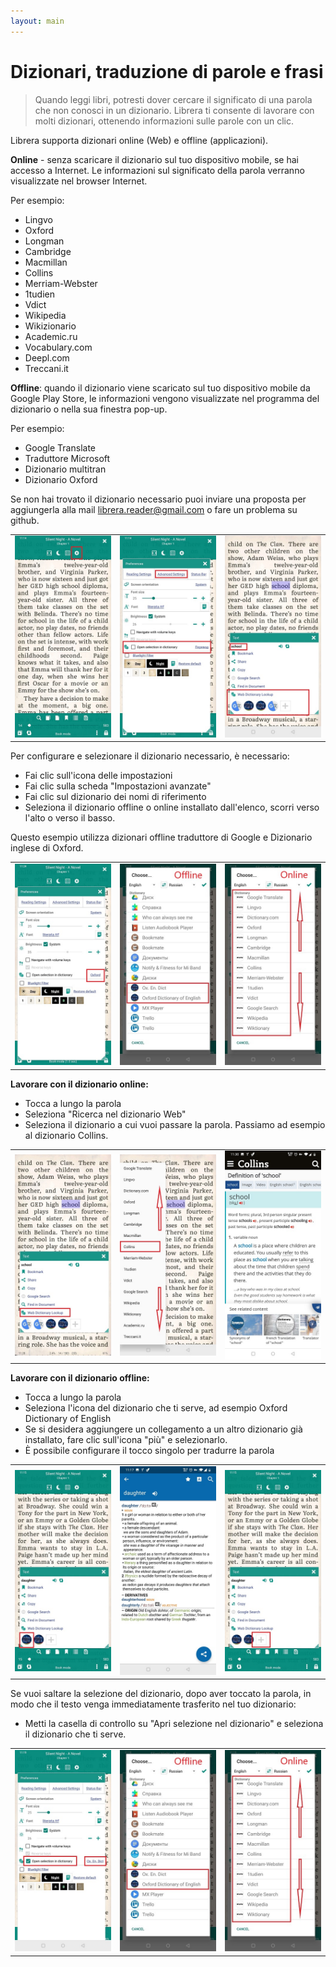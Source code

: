 ```yaml
---
layout: main
---
```


# Dizionari, traduzione di parole e frasi

> Quando leggi libri, potresti dover cercare il significato di una parola che non conosci in un dizionario. Librera ti consente di lavorare con molti dizionari, ottenendo informazioni sulle parole con un clic.

Librera supporta dizionari online (Web) e offline (applicazioni).

**Online** - senza scaricare il dizionario sul tuo dispositivo mobile, se hai accesso a Internet. Le informazioni sul significato della parola verranno visualizzate nel browser Internet.

Per esempio:

* Lingvo
* Oxford
* Longman
* Cambridge
* Macmillan
* Collins
* Merriam-Webster
* 1tudien
* Vdict
* Wikipedia
* Wikizionario
* Academic.ru
* Vocabulary.com
* Deepl.com
* Treccani.it

**Offline**: quando il dizionario viene scaricato sul tuo dispositivo mobile da Google Play Store, le informazioni vengono visualizzate nel programma del dizionario o nella sua finestra pop-up.

Per esempio:

* Google Translate
* Traduttore Microsoft
* Dizionario multitran
* Dizionario Oxford

Se non hai trovato il dizionario necessario puoi inviare una proposta per aggiungerla alla mail librera.reader@gmail.com o fare un problema su github.

||||
|-|-|-|
|![](1.jpg)|![](2.jpg)|![](3.jpg)|


Per configurare e selezionare il dizionario necessario, è necessario:

* Fai clic sull'icona delle impostazioni
* Fai clic sulla scheda &quot;Impostazioni avanzate&quot;
* Fai clic sul dizionario dei nomi di riferimento
* Seleziona il dizionario offline o online installato dall'elenco, scorri verso l'alto o verso il basso.

Questo esempio utilizza dizionari offline traduttore di Google e Dizionario inglese di Oxford.

||||
|-|-|-|
|![](4.jpg)|![](55.jpg)|![](66.jpg)|


**Lavorare con il dizionario online:**

* Tocca a lungo la parola
* Seleziona &quot;Ricerca nel dizionario Web&quot;
* Seleziona il dizionario a cui vuoi passare la parola. Passiamo ad esempio al dizionario Collins.


||||
|-|-|-|
|![](7.jpg)|![](8.jpg)|![](9.jpg)|

**Lavorare con il dizionario offline:**

* Tocca a lungo la parola
* Seleziona l'icona del dizionario che ti serve, ad esempio Oxford Dictionary of English
* Se si desidera aggiungere un collegamento a un altro dizionario già installato, fare clic sull'icona &quot;più&quot; e selezionarlo.
* È possibile configurare il tocco singolo per tradurre la parola

||||
|-|-|-|
|![](10.jpg)|![](11.jpg)|![](12.jpg)|


Se vuoi saltare la selezione del dizionario, dopo aver toccato la parola, in modo che il testo venga immediatamente trasferito nel tuo dizionario:

* Metti la casella di controllo su &quot;Apri selezione nel dizionario&quot; e seleziona il dizionario che ti serve.

||||
|-|-|-|
|![](13.jpg)|![](55.jpg)|![](66.jpg)|
